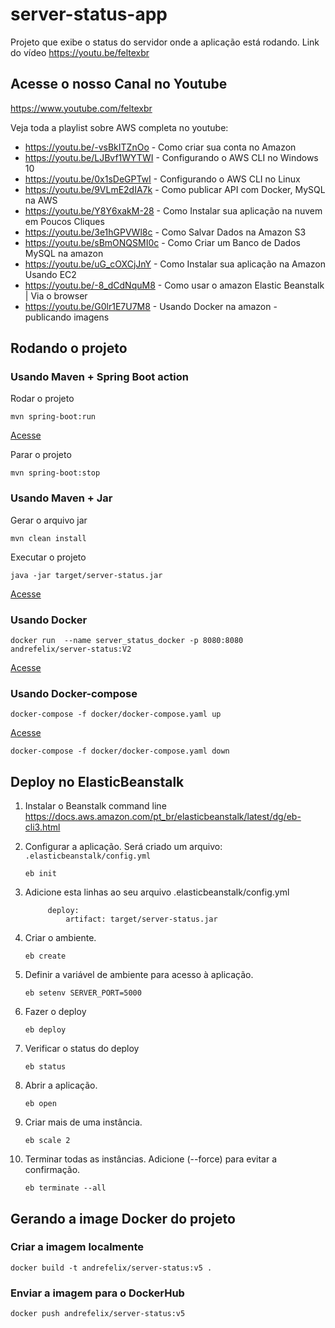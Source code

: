 # server-status-app

Projeto que exibe o status do servidor onde a aplicação está rodando. Link do vídeo https://youtu.be/feltexbr


## Acesse o nosso Canal no Youtube

https://www.youtube.com/feltexbr

Veja toda a playlist sobre AWS completa no youtube:

- https://youtu.be/-vsBkITZnOo - Como criar sua conta no Amazon
- https://youtu.be/LJBvf1WYTWI - Configurando o AWS CLI no Windows 10
- https://youtu.be/0x1sDeGPTwI - Configurando o AWS CLI no Linux
- https://youtu.be/9VLmE2dIA7k - Como publicar API com Docker, MySQL na AWS
- https://youtu.be/Y8Y6xakM-28 - Como Instalar sua aplicação na nuvem em Poucos Cliques
- https://youtu.be/3e1hGPVWl8c - Como Salvar Dados na Amazon S3
- https://youtu.be/sBmONQSMI0c - Como Criar um Banco de Dados MySQL na amazon 
- https://youtu.be/uG_cOXCjJnY - Como Instalar sua aplicação na Amazon Usando EC2
- https://youtu.be/-8_dCdNquM8 - Como usar o amazon Elastic Beanstalk | Via o browser
- https://youtu.be/G0lr1E7U7M8 - Usando Docker na amazon - publicando imagens



## Rodando o projeto

### Usando Maven + Spring Boot action 


Rodar o projeto
```shell
mvn spring-boot:run
```

[Acesse](http://localhost:8080/)


Parar o projeto
```shell
mvn spring-boot:stop
```

### Usando Maven + Jar

Gerar o arquivo jar
```shell
mvn clean install
```

Executar o projeto
```shell
java -jar target/server-status.jar  
```

[Acesse](http://localhost:8080/)


### Usando Docker

```shell
docker run  --name server_status_docker -p 8080:8080 andrefelix/server-status:V2
```

[Acesse](http://localhost:8080/)

### Usando Docker-compose

```shell
docker-compose -f docker/docker-compose.yaml up
```

[Acesse](http://localhost:8080/)


```shell
docker-compose -f docker/docker-compose.yaml down
```


## Deploy no ElasticBeanstalk

1. Instalar o Beanstalk command line
    https://docs.aws.amazon.com/pt_br/elasticbeanstalk/latest/dg/eb-cli3.html
   
1. Configurar a aplicação. Será criado um arquivo: ```.elasticbeanstalk/config.yml```
    ```
    eb init
    ```

1. Adicione esta linhas ao seu arquivo .elasticbeanstalk/config.yml    
   ```
        deploy:
            artifact: target/server-status.jar
    ```
1. Criar o ambiente. 
    ```
    eb create
    ```
   
1. Definir a variável de ambiente para acesso à aplicação. 

    ```eb setenv SERVER_PORT=5000```

1. Fazer o deploy

    ```eb deploy```

1. Verificar o status do deploy

    ```eb status```

1. Abrir a aplicação.

    ```eb open```

1. Criar mais de uma instância.

    ```eb scale 2```
   
1. Terminar todas as instâncias. Adicione (--force) para evitar a confirmação.

    ```eb terminate --all``` 
    
    
  ##  Gerando a image Docker do projeto
  
  ### Criar a imagem localmente
  
  `docker build -t andrefelix/server-status:v5 .`
  
  ### Enviar a imagem para o DockerHub
  
  `docker push andrefelix/server-status:v5`
   
  

